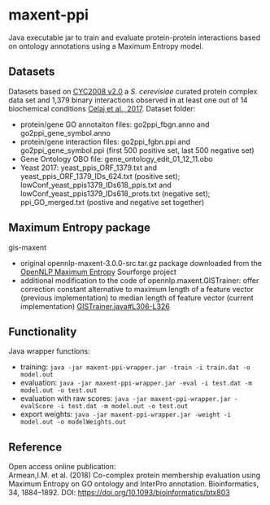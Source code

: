 # maxent-ppi

Java executable jar to train and evaluate protein-protein interactions based on ontology annotations using a Maximum Entropy model.

## Datasets
Datasets based on [CYC2008 v2.0](http://wodaklab.org/cyc2008/) a <i>S. cerevisiae</i> curated protein complex data set and 1,379 binary interactions observed in at least one out of 14 biochemical conditions [Celaj et al., 2017](https://www.ncbi.nlm.nih.gov/m/pubmed/28705884/).
Dataset folder:
- protein/gene GO annotaiton files: go2ppi_fbgn.anno and go2ppi_gene_symbol.anno
- protein/gene interaction files: go2ppi_fgbn.ppi and go2ppi_gene_symbol.ppi (first 500 positive set, last 500 negative set)
- Gene Ontology OBO file: gene_ontology_edit_01_12_11.obo
- Yeast 2017: yeast_ppis_ORF_1379.txt and yeast_ppis_ORF_1379_IDs_624.txt (positive set); lowConf_yeast_ppis1379_IDs618_ppis.txt and lowConf_yeast_ppis1379_IDs618_prots.txt (negative set); ppi_GO_merged.txt (postive and negative set together) 

## Maximum Entropy package
gis-maxent
- original opennlp-maxent-3.0.0-src.tar.gz package downloaded from the [OpenNLP Maximum Entropy](https://sourceforge.net/projects/maxent/files/Maxent/3.0.0/) Sourforge project 
- additional modification to the code of opennlp.maxent.GISTrainer: offer correction constant alternative to maximum length of a feature vector (previous implementation) to median length of feature vector (current implementation) [GISTrainer.java#L306-L326](https://github.com/ima23/maxent-ppi/blob/master/gis-maxent/src/main/java/opennlp/maxent/GISTrainer.java#L306-L326)

## Functionality
Java wrapper functions:
- training:
```java -jar maxent-ppi-wrapper.jar -train -i train.dat -o model.out```
- evaluation: 
```java -jar maxent-ppi-wrapper.jar -eval -i test.dat -m model.out -o test.out```
- evaluation with raw scores:
```java -jar maxent-ppi-wrapper.jar -evalScore -i test.dat -m model.out -o test.out```
- export weights: 
```java -jar maxent-ppi-wrapper.jar -weight -i model.out -o modelWeights.out```

## Reference
Open access online publication:  
Armean,I.M. et al. (2018) Co-complex protein membership evaluation using Maximum Entropy on GO ontology and InterPro annotation. Bioinformatics, 34, 1884–1892. DOI: https://doi.org/10.1093/bioinformatics/btx803
